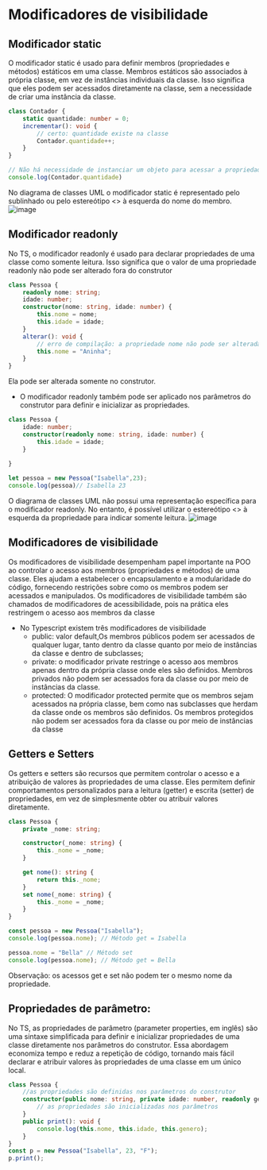 # Modificadores de visibilidade

## Modificador static
O modificador static é usado para definir membros (propriedades e métodos) estáticos em uma classe. Membros estáticos são associados à própria classe, em vez de instâncias individuais da classe. Isso significa que eles podem ser acessados diretamente na classe, sem a necessidade de criar uma instância da classe.

```ts
class Contador {
    static quantidade: number = 0;
    incrementar(): void {
        // certo: quantidade existe na classe
        Contador.quantidade++;
    }
}

// Não há necessidade de instanciar um objeto para acessar a propriedade quantidade
console.log(Contador.quantidade)

```

No diagrama de classes UML o modificador static é representado pelo sublinhado ou pelo estereótipo <<static>> à esquerda do nome do membro. 
![image](https://github.com/itsmorais/tp-I/assets/53665466/477448f0-a5ac-4bdb-8c9c-28ba72074168)

## Modificador readonly
No TS, o modificador readonly é usado para declarar propriedades de uma classe como somente leitura. Isso significa que o valor de uma propriedade readonly não pode ser alterado fora do construtor
```ts
class Pessoa {
    readonly nome: string;
    idade: number;
    constructor(nome: string, idade: number) {
        this.nome = nome;
        this.idade = idade;
    }
    alterar(): void {
        // erro de compilação: a propriedade nome não pode ser alterada
        this.nome = "Aninha";
    }
}
```
Ela pode ser alterada somente no construtor.
- O modificador readonly também pode ser aplicado nos parâmetros do construtor para definir e inicializar as propriedades.
```ts
class Pessoa {
    idade: number;
    constructor(readonly nome: string, idade: number) {
        this.idade = idade;
    }
   
}

let pessoa = new Pessoa("Isabella",23);
console.log(pessoa)// Isabella 23
```
O diagrama de classes UML não possui uma representação específica para o modificador readonly. No entanto, é possível utilizar o estereótipo <<readonly>> à esquerda da propriedade para indicar somente leitura.
![image](https://github.com/itsmorais/tp-I/assets/53665466/9ddfed79-7267-4a40-b7f9-dc50a35ffdca)

## Modificadores de visibilidade
Os modificadores de visibilidade desempenham papel importante na POO ao controlar o acesso aos membros (propriedades e métodos) de uma classe. Eles ajudam a estabelecer o encapsulamento e a modularidade do código, fornecendo restrições sobre como os membros podem ser acessados e manipulados.
Os modificadores de visibilidade também são chamados de modificadores de acessibilidade, pois na prática eles restringem o acesso aos membros da classe
- No Typescript existem três modificadores de visibilidade
  - public: valor default,Os membros públicos podem ser acessados de qualquer lugar, tanto dentro da classe quanto
por meio de instâncias da classe e dentro de subclasses;
  - private: o modificador private restringe o acesso aos membros apenas dentro da própria classe onde eles são
definidos. Membros privados não podem ser acessados fora da classe ou por meio de instâncias da classe.
  - protected: O modificador protected permite que os membros sejam acessados na própria classe, bem como nas
subclasses que herdam da classe onde os membros são definidos. Os membros protegidos não podem ser acessados
fora da classe ou por meio de instâncias da classe

## Getters e Setters
Os getters e setters são recursos que permitem controlar o acesso e a atribuição de valores às propriedades de uma classe. Eles permitem definir comportamentos personalizados para a leitura (getter) e escrita (setter) de propriedades, em vez de simplesmente obter ou atribuir valores diretamente.
```ts
class Pessoa {
    private _nome: string;

    constructor(_nome: string) {
        this._nome = _nome;
    }

    get nome(): string {
        return this._nome;
    }
    set nome(_nome: string) {
        this._nome = _nome;
    }
}

const pessoa = new Pessoa("Isabella");
console.log(pessoa.nome); // Método get = Isabella

pessoa.nome = "Bella" // Método set
console.log(pessoa.nome); // Método get = Bella


```
Observação: os acessos get e set não podem ter o mesmo nome da propriedade.

## Propriedades de parâmetro:
No TS, as propriedades de parâmetro (parameter properties, em inglês) são uma sintaxe simplificada para definir e inicializar propriedades de uma classe diretamente nos parâmetros do construtor. Essa abordagem economiza tempo e reduz a repetição de código, tornando mais fácil declarar e atribuir valores às propriedades de uma classe em um único local.
```ts
class Pessoa {
    //as propriedades são definidas nos parâmetros do construtor
    constructor(public nome: string, private idade: number, readonly genero: string) {
        // as propriedades são inicializadas nos parâmetros
    }
    public print(): void {
        console.log(this.nome, this.idade, this.genero);
    }
}
const p = new Pessoa("Isabella", 23, "F");
p.print();

```
